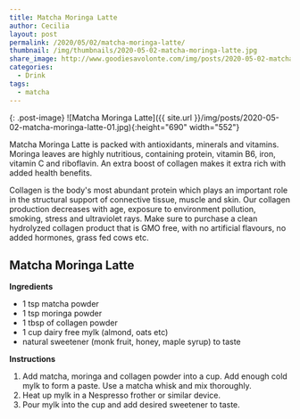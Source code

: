 ```yaml
---
title: Matcha Moringa Latte
author: Cecilia
layout: post
permalink: /2020/05/02/matcha-moringa-latte/
thumbnail: /img/thumbnails/2020-05-02-matcha-moringa-latte.jpg
share_image: http://www.goodiesavolonte.com/img/posts/2020-05-02-matcha-moringa-latte-01.jpg
categories:
  - Drink
tags:
  - matcha
---
```


{: .post-image}
![Matcha Moringa Latte]({{ site.url }}/img/posts/2020-05-02-matcha-moringa-latte-01.jpg){:height="690" width="552"}

Matcha Moringa Latte is packed with antioxidants, minerals and vitamins. Moringa leaves are highly nutritious, containing protein, vitamin B6, iron, vitamin C and riboflavin. An extra boost of collagen makes it extra rich with added health benefits.  

Collagen is the body's most abundant protein which plays an important role in the structural support of connective tissue, muscle and skin. Our collagen production decreases with age, exposure to environment pollution, smoking, stress and ultraviolet rays. Make sure to purchase a clean hydrolyzed collagen product that is GMO free, with no artificial flavours, no added hormones, grass fed cows etc.

<!--more-->

## Matcha Moringa Latte

**Ingredients**


  * 1 tsp matcha powder
  * 1 tsp moringa powder
  * 1 tbsp of collagen powder 
  * 1 cup dairy free mylk (almond, oats etc)
  * natural sweetener (monk fruit, honey, maple syrup) to taste


**Instructions**

  1. Add matcha, moringa and collagen powder into a cup. Add enough cold mylk to form a paste. Use a matcha whisk and mix thoroughly. 
  2. Heat up mylk in a Nespresso frother or similar device. 
  3. Pour mylk into the cup and add desired sweetener to taste.
